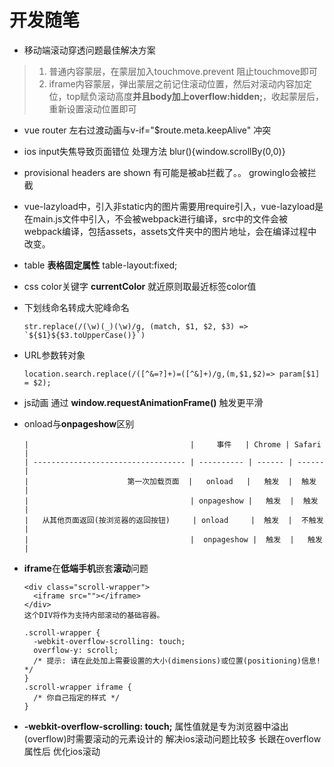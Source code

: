 # 开发随笔

- 移动端滚动穿透问题最佳解决方案

> 1. 普通内容蒙层，在蒙层加入touchmove.prevent 阻止touchmove即可
> 2. iframe内容蒙层，弹出蒙层之前记住滚动位置，然后对滚动内容加定位，top赋负滚动高度**并且body加上overflow:hidden;**，收起蒙层后，重新设置滚动位置即可

- vue router 左右过渡动画与v-if="$route.meta.keepAlive" 冲突

- ios input失焦导致页面错位 处理方法 blur(){window.scrollBy(0,0)}

- provisional headers are shown 有可能是被ab拦截了。。 growingIo会被拦截

- vue-lazyload中，引入非static内的图片需要用require引入，vue-lazyload是在main.js文件中引入，不会被webpack进行编译，src中的文件会被webpack编译，包括assets，assets文件夹中的图片地址，会在编译过程中改变。

- table **表格固定属性** table-layout:fixed;

- css color关键字 **currentColor** 就近原则取最近标签color值

- 下划线命名转成大驼峰命名

      str.replace(/(\w)(_)(\w)/g, (match, $1, $2, $3) => `${$1}${$3.toUpperCase()}`)

- URL参数转对象

      location.search.replace(/([^&=?]+)=([^&]+)/g,(m,$1,$2)=> param[$1] = $2);

- js动画 通过 **window.requestAnimationFrame()** 触发更平滑

- onload与**onpageshow**区别

      |                                    |     事件   | Chrome | Safari |
      | ---------------------------------- | ---------- | ------ | ------ |
      |                      第一次加载页面  |   onload   |   触发  |  触发  |
      |                                    | onpageshow |   触发  |  触发   |
      |   从其他页面返回(按浏览器的返回按钮)     | onload     |  触发  |  不触发  |
      |                                    |  onpageshow |  触发  |   触发  |

- **iframe**在**低端手机**嵌套**滚动**问题

      <div class="scroll-wrapper">
        <iframe src=""></iframe>
      </div>
      这个DIV将作为支持内部滚动的基础容器。
      
      .scroll-wrapper {
        -webkit-overflow-scrolling: touch;
        overflow-y: scroll;
        /* 提示: 请在此处加上需要设置的大小(dimensions)或位置(positioning)信息! */
      }
      .scroll-wrapper iframe {
        /* 你自己指定的样式 */
      }

- **-webkit-overflow-scrolling: touch;** 属性值就是专为浏览器中溢出(overflow)时需要滚动的元素设计的 解决ios滚动问题比较多 长跟在overflow属性后 优化ios滚动
